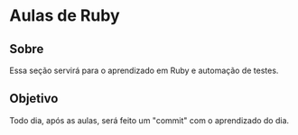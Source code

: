 # Aulas de Ruby

## Sobre

Essa seção servirá para o aprendizado em Ruby e automação de testes.

## Objetivo

Todo dia, após as aulas, será feito um "commit" com o aprendizado do dia.